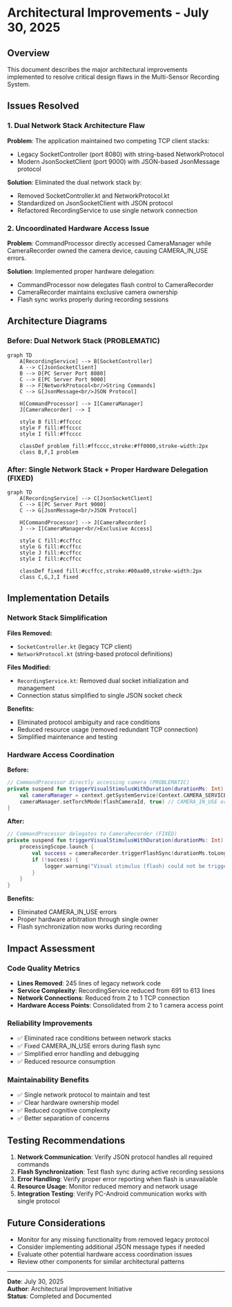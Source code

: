 # Architectural Improvements - July 30, 2025

## Overview

This document describes the major architectural improvements implemented to resolve critical design flaws in the Multi-Sensor Recording System.

## Issues Resolved

### 1. Dual Network Stack Architecture Flaw

**Problem**: The application maintained two competing TCP client stacks:
- Legacy SocketController (port 8080) with string-based NetworkProtocol
- Modern JsonSocketClient (port 9000) with JSON-based JsonMessage protocol

**Solution**: Eliminated the dual network stack by:
- Removed SocketController.kt and NetworkProtocol.kt
- Standardized on JsonSocketClient with JSON protocol
- Refactored RecordingService to use single network connection

### 2. Uncoordinated Hardware Access Issue

**Problem**: CommandProcessor directly accessed CameraManager while CameraRecorder owned the camera device, causing CAMERA_IN_USE errors.

**Solution**: Implemented proper hardware delegation:
- CommandProcessor now delegates flash control to CameraRecorder
- CameraRecorder maintains exclusive camera ownership
- Flash sync works properly during recording sessions

## Architecture Diagrams

### Before: Dual Network Stack (PROBLEMATIC)

```mermaid
graph TD
    A[RecordingService] --> B[SocketController]
    A --> C[JsonSocketClient]
    B --> D[PC Server Port 8080]
    C --> E[PC Server Port 9000]
    B --> F[NetworkProtocol<br/>String Commands]
    C --> G[JsonMessage<br/>JSON Protocol]
    
    H[CommandProcessor] --> I[CameraManager]
    J[CameraRecorder] --> I
    
    style B fill:#ffcccc
    style F fill:#ffcccc
    style I fill:#ffcccc
    
    classDef problem fill:#ffcccc,stroke:#ff0000,stroke-width:2px
    class B,F,I problem
```

### After: Single Network Stack + Proper Hardware Delegation (FIXED)

```mermaid
graph TD
    A[RecordingService] --> C[JsonSocketClient]
    C --> E[PC Server Port 9000]
    C --> G[JsonMessage<br/>JSON Protocol]
    
    H[CommandProcessor] --> J[CameraRecorder]
    J --> I[CameraManager<br/>Exclusive Access]
    
    style C fill:#ccffcc
    style G fill:#ccffcc
    style J fill:#ccffcc
    style I fill:#ccffcc
    
    classDef fixed fill:#ccffcc,stroke:#00aa00,stroke-width:2px
    class C,G,J,I fixed
```

## Implementation Details

### Network Stack Simplification

**Files Removed:**
- `SocketController.kt` (legacy TCP client)
- `NetworkProtocol.kt` (string-based protocol definitions)

**Files Modified:**
- `RecordingService.kt`: Removed dual socket initialization and management
- Connection status simplified to single JSON socket check

**Benefits:**
- Eliminated protocol ambiguity and race conditions
- Reduced resource usage (removed redundant TCP connection)
- Simplified maintenance and testing

### Hardware Access Coordination

**Before:**
```kotlin
// CommandProcessor directly accessing camera (PROBLEMATIC)
private suspend fun triggerVisualStimulusWithDuration(durationMs: Int) {
    val cameraManager = context.getSystemService(Context.CAMERA_SERVICE) as CameraManager
    cameraManager.setTorchMode(flashCameraId, true) // CAMERA_IN_USE error!
}
```

**After:**
```kotlin
// CommandProcessor delegates to CameraRecorder (FIXED)
private suspend fun triggerVisualStimulusWithDuration(durationMs: Int) {
    processingScope.launch {
        val success = cameraRecorder.triggerFlashSync(durationMs.toLong())
        if (!success) {
            logger.warning("Visual stimulus (flash) could not be triggered.")
        }
    }
}
```

**Benefits:**
- Eliminated CAMERA_IN_USE errors
- Proper hardware arbitration through single owner
- Flash synchronization now works during recording

## Impact Assessment

### Code Quality Metrics
- **Lines Removed**: 245 lines of legacy network code
- **Service Complexity**: RecordingService reduced from 691 to 613 lines
- **Network Connections**: Reduced from 2 to 1 TCP connection
- **Hardware Access Points**: Consolidated from 2 to 1 camera access point

### Reliability Improvements
- ✅ Eliminated race conditions between network stacks
- ✅ Fixed CAMERA_IN_USE errors during flash sync
- ✅ Simplified error handling and debugging
- ✅ Reduced resource consumption

### Maintainability Benefits
- ✅ Single network protocol to maintain and test
- ✅ Clear hardware ownership model
- ✅ Reduced cognitive complexity
- ✅ Better separation of concerns

## Testing Recommendations

1. **Network Communication**: Verify JSON protocol handles all required commands
2. **Flash Synchronization**: Test flash sync during active recording sessions
3. **Error Handling**: Verify proper error reporting when flash is unavailable
4. **Resource Usage**: Monitor reduced memory and network usage
5. **Integration Testing**: Verify PC-Android communication works with single protocol

## Future Considerations

- Monitor for any missing functionality from removed legacy protocol
- Consider implementing additional JSON message types if needed
- Evaluate other potential hardware access coordination issues
- Review other components for similar architectural patterns

---

**Date**: July 30, 2025  
**Author**: Architectural Improvement Initiative  
**Status**: Completed and Documented